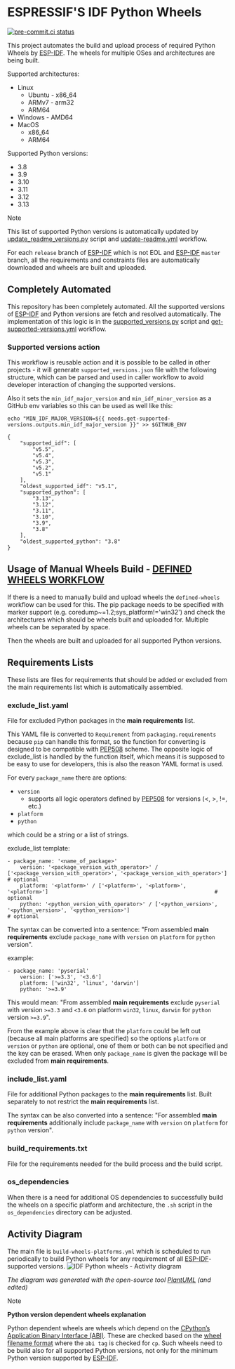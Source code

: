 # ESPRESSIF'S IDF Python Wheels

[![pre-commit.ci status](https://results.pre-commit.ci/badge/github/espressif/idf-python-wheels/main.svg)](https://results.pre-commit.ci/latest/github/espressif/idf-python-wheels/main)

This project automates the build and upload process of required Python Wheels by [ESP-IDF]. The wheels for multiple OSes and architectures are being built.

Supported architectures:
* Linux
    - Ubuntu  - x86_64
    - ARMv7   - arm32
    - ARM64
* Windows     - AMD64
* MacOS
    - x86_64
    - ARM64

Supported Python versions:
* 3.8
* 3.9
* 3.10
* 3.11
* 3.12
* 3.13

> [!NOTE]
> This list of supported Python versions is automatically updated by [update_readme_versions.py](./update_readme_versions.py) script and [update-readme.yml](./.github/workflows/update-readme.yml) workflow.

For each `release` branch of [ESP-IDF] which is not EOL and [ESP-IDF] `master` branch, all the requirements and constraints files are automatically downloaded and wheels are built and uploaded.


## Completely Automated
This repository has been completely automated. All the supported versions of [ESP-IDF] and Python versions are fetch and resolved automatically. The implementation of this logic is in the [supported_versions.py](./supported_versions.py) script and [get-supported-versions.yml](./.github/workflows/get-supported-versions.yml) workflow.

### Supported versions action
This workflow is reusable action and it is possible to be called in other projects - it will generate `supported_versions.json` file with the following structure, which can be parsed and used in caller workflow to avoid developer interaction of changing the supported versions.

Also it sets the `min_idf_major_version` and `min_idf_minor_version` as a GitHub env variables so this can be used as well like this:

`echo "MIN_IDF_MAJOR_VERSION=${{ needs.get-supported-versions.outputs.min_idf_major_version }}" >> $GITHUB_ENV`

    {
        "supported_idf": [
            "v5.5",
            "v5.4",
            "v5.3",
            "v5.2",
            "v5.1"
        ],
        "oldest_supported_idf": "v5.1",
        "supported_python": [
            "3.13",
            "3.12",
            "3.11",
            "3.10",
            "3.9",
            "3.8"
        ],
        "oldest_supported_python": "3.8"
    }


## Usage of Manual Wheels Build - [DEFINED WHEELS WORKFLOW](./.github/workflows/build-wheels-defined.yml)
If there is a need to manually build and upload wheels the `defined-wheels` workflow can be used for this. The pip package needs to be specified with marker support (e.g. coredump~=1.2;sys_platform!='win32') and check the architectures which should be wheels built and uploaded for. Multiple wheels can be separated by space.

Then the wheels are built and uploaded for all supported Python versions.


## Requirements Lists
These lists are files for requirements that should be added or excluded from the main requirements list which is automatically assembled.

### exclude_list.yaml
File for excluded Python packages in the **main requirements** list.

This YAML file is converted to `Requirement` from `packaging.requirements` because `pip` can handle this format, so the function for converting is designed to be compatible with [PEP508](https://peps.python.org/pep-0508/) scheme.
The opposite logic of exclude_list is handled by the function itself, which means it is supposed to be easy to use for developers, this is also the reason YAML format is used.

For every `package_name` there are options:
* `version`
    - supports all logic operators defined by [PEP508](https://peps.python.org/pep-0508/) for versions (<, >, !=, etc.)
* `platform`
* `python`

which could be a string or a list of strings.

exclude_list template:

    - package_name: '<name_of_package>'
        version: '<package_version_with_operator>' / ['<package_version_with_operator>', '<package_version_with_operator>']     # optional
        platform: '<platform>' / ['<platform>', '<platform>', '<platform>']                                                     # optional
        python: '<python_version_with_operator>' / ['<python_version>', '<python_version>', '<python_version>']                                                     # optional

The syntax can be converted into a sentence: "From assembled **main requirements** exclude `package_name` with `version` on `platform` for `python` version".

example:

    - package_name: 'pyserial'
        version: ['>=3.3', '<3.6']
        platform: ['win32', 'linux', 'darwin']
        python: '>=3.9'

This would mean: "From assembled **main requirements** exclude `pyserial` with version `>=3.3` and `<3.6` on platform `win32`, `linux`, `darwin` for `python` version `>=3.9`".

From the example above is clear that the `platform` could be left out (because all main platforms are specified) so the options `platform` or `version` or `python` are optional, one of them or both can be not specified and the key can be erased. When only `package_name` is given the package will be excluded from **main requirements**.


### include_list.yaml
File for additional Python packages to the **main requirements** list. Built separately to not restrict the **main requirements** list.

The syntax can be also converted into a sentence: "For assembled **main requirements** additionally include `package_name` with `version` on `platform` for `python` version".


### build_requirements.txt
File for the requirements needed for the build process and the build script.

### os_dependencies
When there is a need for additional OS dependencies to successfully build the wheels on a specific platform and architecture, the `.sh` script in the `os_dependencies` directory can be adjusted.

## Activity Diagram
The main file is `build-wheels-platforms.yml` which is scheduled to run periodically to build Python wheels for any requirement of all [ESP-IDF]-supported versions.
![IDF Python wheels - Activity diagram](./resources/idf-python-wheels_diagram.svg "IDF Python wheels - Activity diagram")

*The diagram was generated with the open-source tool [PlantUML](https://plantuml.com) (and edited)*

> [!NOTE]
> **Python version dependent wheels explanation**
>
> Python dependent wheels are wheels which depend on the [CPython’s Application Binary Interface (ABI)](https://docs.python.org/3/c-api/stable.html). These are checked based on the [wheel filename format](https://peps.python.org/pep-0491/#file-format) where the `abi tag` is checked for `cp`. Such wheels need to be build also for all supported Python versions, not only for the minimum Python version supported by [ESP-IDF].


[ESP-IDF]: https://github.com/espressif/esp-idf
